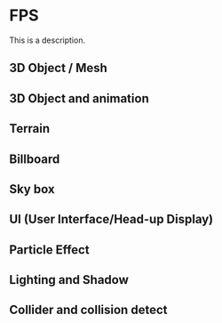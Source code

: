 # FPS
This is a description.
## 3D Object / Mesh
## 3D Object and animation
## Terrain
## Billboard
## Sky box
## UI (User Interface/Head-up Display)
## Particle Effect
## Lighting and Shadow
## Collider and collision detect
